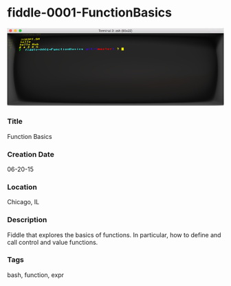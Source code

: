 fiddle-0001-FunctionBasics
======

![Screenshot](screenshot.png)


### Title

Function Basics


### Creation Date

06-20-15


### Location

Chicago, IL


### Description

Fiddle that explores the basics of functions. In particular, how to define and call control and value functions.


### Tags

bash, function, expr
